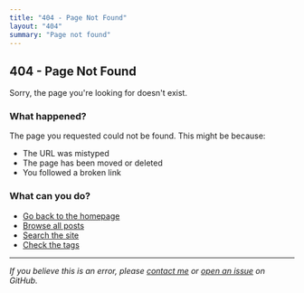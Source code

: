 ```yaml
---
title: "404 - Page Not Found"
layout: "404"
summary: "Page not found"
---
```


## 404 - Page Not Found

Sorry, the page you're looking for doesn't exist.

### What happened?

The page you requested could not be found. This might be because:

- The URL was mistyped
- The page has been moved or deleted
- You followed a broken link

### What can you do?

- [Go back to the homepage](/)
- [Browse all posts](/posts/)
- [Search the site](/search/)
- [Check the tags](/tags/)

---

*If you believe this is an error, please [contact me](mailto:your-email@example.com) or [open an issue](https://github.com/Linlin-resh/Linlin-resh.github.io/issues) on GitHub.*
